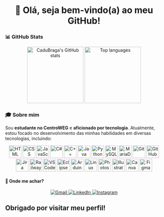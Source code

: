 <h1 align="center">👋 Olá, seja bem-vindo(a) ao meu GitHub!</h1>

### 📊 GitHub Stats

<p align="center">
  <img src="https://github-readme-stats.vercel.app/api?username=CaduBraga&show_icons=true&theme=dark&count_private=true" alt="CaduBraga's GitHub stats" height="180em"/>
  <img src="https://github-readme-stats.vercel.app/api/top-langs/?username=CaduBraga&layout=compact&theme=dark" alt="Top languages" height="180em"/>
</p>

### 🎓 Sobre mim

Sou **estudante no CentroWEG** e **aficionado por tecnologia**. Atualmente, estou focado no desenvolvimento das minhas habilidades em diversas tecnologias, incluindo:

<p align="center">
  <!-- Linguagens e tecnologias -->
  <img src="https://cdn.jsdelivr.net/gh/devicons/devicon/icons/html5/html5-original.svg" width="40px" title="HTML"/>
  <img src="https://cdn.jsdelivr.net/gh/devicons/devicon/icons/css3/css3-original.svg" width="40px" title="CSS"/>
  <img src="https://cdn.jsdelivr.net/gh/devicons/devicon/icons/javascript/javascript-original.svg" width="40px" title="JavaScript"/>
  <img src="https://cdn.jsdelivr.net/gh/devicons/devicon/icons/csharp/csharp-original.svg" width="40px" title="C#"/>
  <img src="https://cdn.jsdelivr.net/gh/devicons/devicon/icons/cplusplus/cplusplus-original.svg" width="40px" title="C++"/>
  <img src="https://cdn.jsdelivr.net/gh/devicons/devicon/icons/java/java-original.svg" width="40px" title="Java"/>
  <img src="https://cdn.jsdelivr.net/gh/devicons/devicon/icons/python/python-original.svg" width="40px" title="Python"/>

  <!-- Bancos de dados -->
  <img src="https://cdn.jsdelivr.net/gh/devicons/devicon/icons/mysql/mysql-original.svg" width="40px" title="MySQL"/>
  <img src="https://cdn.jsdelivr.net/gh/devicons/devicon/icons/mariadb/mariadb-original.svg" width="40px" title="MariaDB"/>

  <!-- Versionamento e plataformas -->
  <img src="https://cdn.jsdelivr.net/gh/devicons/devicon/icons/git/git-original.svg" width="40px" title="Git"/>
  <img src="https://cdn.jsdelivr.net/gh/devicons/devicon/icons/github/github-original.svg" width="40px" title="GitHub"/>
  <img src="https://cdn.jsdelivr.net/gh/devicons/devicon/icons/jira/jira-original.svg" width="40px" title="Jira"/>
  <img src="https://railway.app/favicon.ico" width="40px" title="Railway"/>

  <!-- Editores e IDEs -->
  <img src="https://cdn.jsdelivr.net/gh/devicons/devicon/icons/vscode/vscode-original.svg" width="40px" title="VSCode"/>
  <img src="https://cdn.jsdelivr.net/gh/devicons/devicon/icons/eclipse/eclipse-original.svg" width="40px" title="Eclipse"/>

  <!-- Outros -->
  <img src="https://cdn.jsdelivr.net/gh/devicons/devicon/icons/arduino/arduino-original.svg" width="40px" title="Arduino"/>
  <img src="https://cdn.jsdelivr.net/gh/devicons/devicon/icons/linux/linux-original.svg" width="40px" title="Linux"/>

  <!-- Ferramentas de design e produtividade -->
  <img src="https://cdn.jsdelivr.net/gh/devicons/devicon/icons/photoshop/photoshop-line.svg" width="40px" title="Photoshop"/>
  <img src="https://cdn.jsdelivr.net/gh/devicons/devicon/icons/illustrator/illustrator-plain.svg" width="40px" title="Illustrator"/>
  <img src="https://cdn.jsdelivr.net/gh/devicons/devicon/icons/canva/canva-original.svg" width="40px" title="Canva"/>
  <img src="https://cdn.jsdelivr.net/gh/devicons/devicon/icons/figma/figma-original.svg" width="40px" title="Figma"/>
</p>

#### 🧭 Onde me achar?

<p align="center">
  <a href="mailto:carlos_e_braga@estudante.sesisenai.org.br" target="_blank">
    <img src="https://img.shields.io/badge/GMAIL-D14836?style=for-the-badge&logo=gmail&logoColor=white" alt="Gmail"/>
  </a>
  <a href="https://www.linkedin.com/in/cadu-braga" target="_blank">
    <img src="https://img.shields.io/badge/LINKEDIN-0A66C2?style=for-the-badge&logo=linkedin&logoColor=white" alt="LinkedIn"/>
  </a>
  <a href="https://www.instagram.com/braga_cadu/" target="_blank">
    <img src="https://img.shields.io/badge/INSTAGRAM-E4405F?style=for-the-badge&logo=instagram&logoColor=white" alt="Instagram"/>
  </a>
</p>

## Obrigado por visitar meu perfil!
